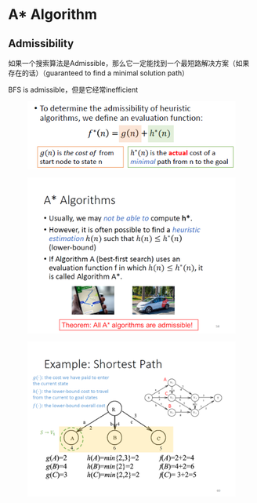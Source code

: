 # A\* Algorithm

## Admissibility

如果一个搜索算法是Admissible，那么它一定能找到一个最短路解决方案（如果存在的话）（guaranteed to find a minimal solution path）

BFS is admissible，但是它经常inefficient

<figure><img src="../../../.gitbook/assets/Image_20231220145600.png" alt=""><figcaption></figcaption></figure>

<figure><img src="../../../.gitbook/assets/Image_20231220150350.png" alt=""><figcaption></figcaption></figure>

<figure><img src="../../../.gitbook/assets/Image_20231220150451.png" alt=""><figcaption></figcaption></figure>
